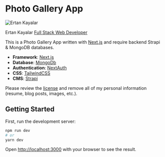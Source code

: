 # Photo Gallery App

![Ertan Kayalar](https://res.cloudinary.com/daqzk9ljd/image/upload/v1616234030/ek/author_qs0ytl.jpg)

Ertan Kayalar
[Full Stack Web Developer](https://ertankayalar.com)

This is a Photo Gallery App written with [Next.js](https://nextjs.org/) and require backend Strapi & MongoDB databases.

-   **Framework**: [Next.js](https://nextjs.org/)
-   **Database**: [MongoDb](https://www.mongodb.com)
-   **Authentication**: [NextAuth](https://next-auth.js.org)
-   **CSS**: [TailwindCSS](https://https://tailwindcss.com)
-   **CMS**: [Strapi](https://www.strapi.io)

Please review the [license](https://github.com/ertankayalar/photo-gallery-app/blob/main/LICENSE.txt) and remove all of my personal information (resume, blog posts, images, etc.).

## Getting Started

First, run the development server:

```bash
npm run dev
# or
yarn dev
```

Open [http://localhost:3000](http://localhost:3000) with your browser to see the result.
